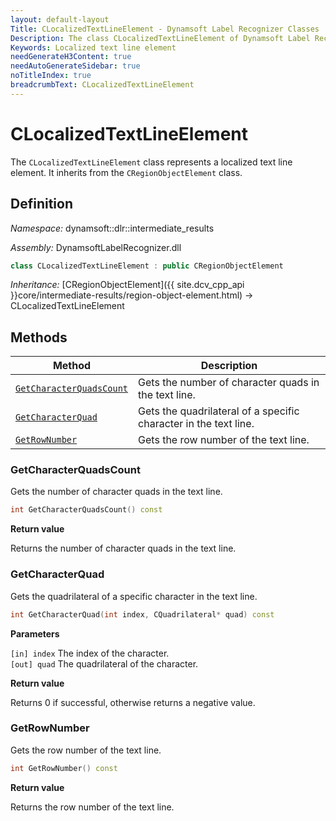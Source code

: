 ```yaml
---
layout: default-layout
Title: CLocalizedTextLineElement - Dynamsoft Label Recognizer Classes
Description: The class CLocalizedTextLineElement of Dynamsoft Label Recognizer represents a localized text line element.
Keywords: Localized text line element
needGenerateH3Content: true
needAutoGenerateSidebar: true
noTitleIndex: true
breadcrumbText: CLocalizedTextLineElement
---
```


# CLocalizedTextLineElement

The `CLocalizedTextLineElement` class represents a localized text line element. It inherits from the `CRegionObjectElement` class.

## Definition

*Namespace:* dynamsoft::dlr::intermediate_results

*Assembly:* DynamsoftLabelRecognizer.dll

```cpp
class CLocalizedTextLineElement : public CRegionObjectElement
```

*Inheritance:* [CRegionObjectElement]({{ site.dcv_cpp_api }}core/intermediate-results/region-object-element.html) -> CLocalizedTextLineElement

## Methods

| Method               | Description |
|----------------------|-------------|
| [`GetCharacterQuadsCount`](#getcharacterquadscount) | Gets the number of character quads in the text line.|
| [`GetCharacterQuad`](#getcharacterquad) | Gets the quadrilateral of a specific character in the text line. |
| [`GetRowNumber`](#getrownumber) | Gets the row number of the text line. |

### GetCharacterQuadsCount

Gets the number of character quads in the text line.

```cpp
int GetCharacterQuadsCount() const
```

**Return value**

Returns the number of character quads in the text line.

### GetCharacterQuad

Gets the quadrilateral of a specific character in the text line.

```cpp
int GetCharacterQuad(int index, CQuadrilateral* quad) const
```

**Parameters**

`[in] index` The index of the character.  
`[out] quad` The quadrilateral of the character.

**Return value**

Returns 0 if successful, otherwise returns a negative value.

### GetRowNumber

Gets the row number of the text line.

```cpp
int GetRowNumber() const
```

**Return value**

Returns the row number of the text line.
